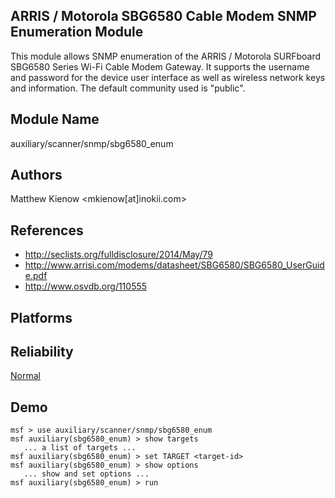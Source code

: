 ## ARRIS / Motorola SBG6580 Cable Modem SNMP Enumeration Module

This module allows SNMP enumeration of the ARRIS / Motorola 
SURFboard SBG6580 Series Wi-Fi Cable Modem Gateway. It 
supports the username and password for the device user 
interface as well as wireless network keys and information. 
The default community used is "public".


## Module Name
auxiliary/scanner/snmp/sbg6580_enum

## Authors
Matthew Kienow <mkienow[at]inokii.com>


## References
* http://seclists.org/fulldisclosure/2014/May/79
* http://www.arrisi.com/modems/datasheet/SBG6580/SBG6580_UserGuide.pdf
* http://www.osvdb.org/110555




## Platforms


## Reliability
[Normal](https://github.com/rapid7/metasploit-framework/wiki/Exploit-Ranking)

## Demo

```
msf > use auxiliary/scanner/snmp/sbg6580_enum
msf auxiliary(sbg6580_enum) > show targets
   ... a list of targets ...
msf auxiliary(sbg6580_enum) > set TARGET <target-id>
msf auxiliary(sbg6580_enum) > show options
   ... show and set options ...
msf auxiliary(sbg6580_enum) > run
```
    
    
